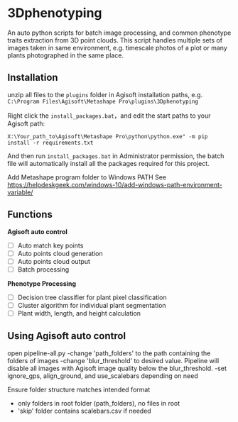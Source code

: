 # 3Dphenotyping

An auto python scripts for batch image processing, and common phenotype traits extraction from 3D point clouds.
This script handles multiple sets of images taken in same environment, e.g. timescale photos of a plot or many plants photographed in the same place.

## Installation

unzip all files to the `plugins` folder in Agisoft installation paths, e.g. `C:\Program Files\Agisoft\Metashape Pro\plugins\3Dphenotyping`

Right click the `install_packages.bat`，and edit the start paths to your Agisoft path:

`X:\Your_path_to\Agisoft\Metashape Pro\python\python.exe" -m pip install -r requirements.txt`

And then run `install_packages.bat` in Administrator permission, the batch file will automatically install all the packages required for this project.

Add Metashape program folder to Windows PATH
See https://helpdeskgeek.com/windows-10/add-windows-path-environment-variable/

## Functions

**Agisoft auto control**

* [ ] Auto match key points
* [ ] Auto points cloud generation
* [ ] Auto points cloud output
* [ ] Batch processing

**Phenotype Processing**

* [ ] Decision tree classifier for plant pixel classification
* [ ] Cluster algorithm for individual plant segmentation
* [ ] Plant width, length, and height calculation

## Using Agisoft auto control

open pipeline-all.py
-change 'path_folders' to the path containing the folders of images
-change 'blur_threshold' to desired value. Pipeline will disable all images with Agisoft image quality below the blur_threshold.
-set ignore_gps, align_ground, and use_scalebars depending on need

Ensure folder structure matches intended format
- only folders in root folder (path_folders), no files in root
- 'skip' folder contains scalebars.csv if needed